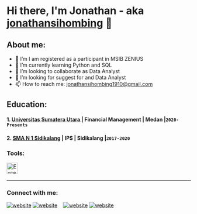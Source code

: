 # Hi there, I'm Jonathan - aka [jonathansihombing](https://www.instagram.com/nathan_shb/?hl=en) 👋

## About me:
- 🔭 I’m I am registered as a participant in MSIB ZENIUS
- 🌱 I’m currently learning Python and SQL
- 👯 I’m looking to collaborate as Data Analyst
- 🤔 I’m looking for suggest for and Data Analyst
- 📫 How to reach me: jonathansihombing1910@gmail.com

## Education:

#### 1. [Universitas Sumatera Utara ](https://www.usu.ac.id/) | Financial Management | Medan |`2020-Presents`
  
#### 2. [SMA N 1 Sidikalang](https://smanegeri1sidikalang.sch.id/) | IPS | Sidikalang |`2017-2020`


### Tools:

[<img align="left" alt="Excel" width="30px" src="https://is2-ssl.mzstatic.com/image/thumb/Purple126/v4/a8/fd/5a/a8fd5a84-c6f1-355f-3b9f-6e86598efaa3/XCEL.png/1200x630bb.png" style="padding-right:10px;" />][webdev]

<br />
<br />

---
### Connect with me:

[![website](./img/linkedin-light.svg)](https://www.linkedin.com/in/jonathansihombing/#gh-light-mode-only)
[![website](./img/linkedin-dark.svg)](https://www.linkedin.com/in/jonathansihombing/#gh-dark-mode-only)
&nbsp;&nbsp;
[![website](./img/instagram-light.svg)](https://www.instagram.com/nathan_shb/?hl=en#gh-light-mode-only)
[![website](./img/instagram-dark.svg)](https://www.instagram.com/nathan_shb/?hl=enn#gh-dark-mode-only)



[webdev]: https://github.com/vincentwidyan/vincentwidyan
